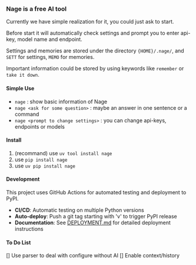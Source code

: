 ### Nage is a free AI tool

Currently we have simple realization for it, you could just ask to start.

Before start it will automatically check settings and prompt you to enter api-key, model name and endpoint.

Settings and memories are stored under the directory `{HOME}/.nage/`, and `SETT` for settings, `MEMO` for memories.

Important information could be stored by using keywords like `remember` or `take it down`.

#### Simple Use

- `nage` : show basic information of Nage
- `nage <ask for some question>` : maybe an answer in one sentence or a command
- `nage <prompt to change settings>` : you can change api-keys, endpoints or models

#### Install

1. (recommand) use `uv tool install nage`
2. use `pip install nage`
3. use `uv pip install nage`

#### Development

This project uses GitHub Actions for automated testing and deployment to PyPI.

- **CI/CD**: Automatic testing on multiple Python versions
- **Auto-deploy**: Push a git tag starting with 'v' to trigger PyPI release
- **Documentation**: See [DEPLOYMENT.md](DEPLOYMENT.md) for detailed deployment instructions

#### To Do List

[] Use parser to deal with configure without AI
[] Enable context/history